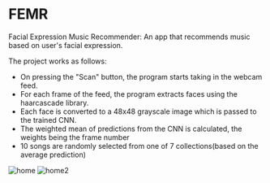 # FEMR
Facial Expression Music Recommender: An app that recommends music based on user's facial expression.

The project works as follows:
  - On pressing the "Scan" button, the program starts taking in the webcam feed.
  - For each frame of the feed, the program extracts faces using the haarcascade library.
  - Each face is converted to a 48x48 grayscale image which is passed to the trained CNN. 
  - The weighted mean of predictions from the CNN is calculated, the weights being the frame number
  - 10 songs are randomly selected from one of 7 collections(based on the average prediction)
  
![home](https://user-images.githubusercontent.com/74756781/190846405-717dde1e-c661-4a7f-9b87-39db56c6737c.png)
![home2](https://user-images.githubusercontent.com/74756781/190846411-a41a4764-7025-4681-be32-360229e14d7d.png)
